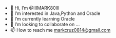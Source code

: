 - 👋 Hi, I’m @IIIMARK80III
- 👀 I’m interested in Java,Python and Oracle
- 🌱 I’m currently learning Oracle
- 💞️ I’m looking to collaborate on ...
- 📫 How to reach me markcruz0814@gmail.com

<!---
IIIMARK80III/IIIMARK80III is a ✨ special ✨ repository because its `README.md` (this file) appears on your GitHub profile.
You can click the Preview link to take a look at your changes.
--->
